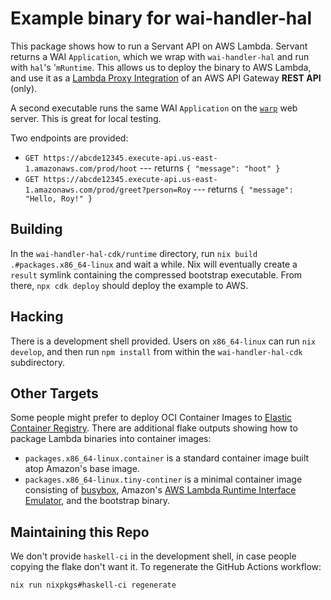 # Example binary for wai-handler-hal

This package shows how to run a Servant API on AWS Lambda. Servant
returns a WAI `Application`, which we wrap with `wai-handler-hal` and
run with `hal`'s '`mRuntime`. This allows us to deploy the binary to
AWS Lambda, and use it as a [Lambda Proxy
Integration](https://docs.aws.amazon.com/apigateway/latest/developerguide/set-up-lambda-proxy-integrations.html)
of an AWS API Gateway **REST API** (only).

A second executable runs the same WAI `Application` on the
[`warp`](https://hackage.haskell.org/package/warp) web server. This is
great for local testing.

Two endpoints are provided:

* `GET https://abcde12345.execute-api.us-east-1.amazonaws.com/prod/hoot` --- returns `{ "message": "hoot" }`
* `GET https://abcde12345.execute-api.us-east-1.amazonaws.com/prod/greet?person=Roy` --- returns `{ "message": "Hello, Roy!" }`

## Building

In the `wai-handler-hal-cdk/runtime` directory, run `nix build
.#packages.x86_64-linux` and wait a while. Nix will eventually create
a `result` symlink containing the compressed bootstrap
executable. From there, `npx cdk deploy` should deploy the example to
AWS.

## Hacking

There is a development shell provided. Users on `x86_64-linux` can run
`nix develop`, and then run `npm install` from within the
`wai-handler-hal-cdk` subdirectory.

## Other Targets

Some people might prefer to deploy OCI Container Images to [Elastic
Container Registry](https://aws.amazon.com/ecr/). There are additional
flake outputs showing how to package Lambda binaries into container
images:

* `packages.x86_64-linux.container` is a standard container image
  built atop Amazon's base image.
* `packages.x86_64-linux.tiny-continer` is a minimal container image
  consisting of [busybox](https://www.busybox.net/), Amazon's [AWS
  Lambda Runtime Interface
  Emulator](https://github.com/aws/aws-lambda-runtime-interface-emulator/),
  and the bootstrap binary.

## Maintaining this Repo

We don't provide `haskell-ci` in the development shell, in case people
copying the flake don't want it. To regenerate the GitHub Actions
workflow:

```sh
nix run nixpkgs#haskell-ci regenerate
```
